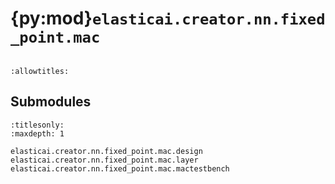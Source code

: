 # {py:mod}`elasticai.creator.nn.fixed_point.mac`

```{py:module} elasticai.creator.nn.fixed_point.mac
```

```{autodoc2-docstring} elasticai.creator.nn.fixed_point.mac
:allowtitles:
```

## Submodules

```{toctree}
:titlesonly:
:maxdepth: 1

elasticai.creator.nn.fixed_point.mac.design
elasticai.creator.nn.fixed_point.mac.layer
elasticai.creator.nn.fixed_point.mac.mactestbench
```
